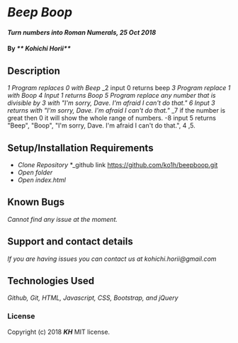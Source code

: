 # _Beep Boop_

#### _Turn numbers into Roman Numerals, 25 Oct 2018_

#### By _** Kohichi Horii**_

## Description

_1 Program replaces 0 with Beep_
_2 input 0 returns beep
_3 Program replace 1 with Boop_
_4 Input 1 returns Boop_
_5 Program replace any number that is divisible by 3  with "I'm sorry, Dave. I'm afraid I can't do that."_
_6 Input 3 returns with "I'm sorry, Dave. I'm afraid I can't do that."_
_7 if the number is great then 0 it will show the whole range of numbers.
-8 input 5 returns "Beep", "Boop", "I'm sorry, Dave. I'm afraid I can't do that.", 4 ,5.


## Setup/Installation Requirements

* _Clone Repository_
*_github link https://github.com/ko1h/beepboop.git
* _Open folder_
* _Open index.html_





## Known Bugs

_Cannot find any issue at the moment._

## Support and contact details

_If you are having issues you can contact us at kohichi.horii@gmail.com_

## Technologies Used

_Github, Git, HTML, Javascript, CSS, Bootstrap, and jQuery_


### License
Copyright (c) 2018 **_KH_** MIT license.
